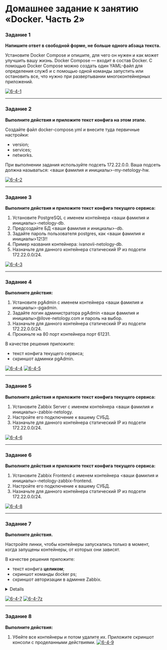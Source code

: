 # Домашнее задание к занятию «Docker. Часть 2»

### Задание 1

**Напишите ответ в свободной форме, не больше одного абзаца текста.**

Установите Docker Compose и опишите, для чего он нужен и как может улучшить вашу жизнь.
Docker Compose — входит в состав Docker. С помощью Docker Compose можно создать один YAML-файл для определения служб и с помощью одной команды запустить или остановить все, что нужно при развертывании многоконтейнерных приложений.

<a href="https://ibb.co/myx68vp"><img src="https://i.ibb.co/wQvMsJt/6-4-1.png" alt="6-4-1" border="0"></a>

---

### Задание 2 

**Выполните действия и приложите текст конфига на этом этапе.** 

Создайте файл docker-compose.yml и внесите туда первичные настройки: 

 * version;
 * services;
 * networks.

При выполнении задания используйте подсеть 172.22.0.0.
Ваша подсеть должна называться: <ваши фамилия и инициалы>-my-netology-hw.

<a href="https://ibb.co/bWTS223"><img src="https://i.ibb.co/X21h334/6-4-2.png" alt="6-4-2" border="0"></a>

---

### Задание 3 

**Выполните действия и приложите текст конфига текущего сервиса:** 

1. Установите PostgreSQL с именем контейнера <ваши фамилия и инициалы>-netology-db. 
2. Предсоздайте БД <ваши фамилия и инициалы>-db.
3. Задайте пароль пользователя postgres, как <ваши фамилия и инициалы>12!3!!
4. Пример названия контейнера: ivanovii-netology-db.
5. Назначьте для данного контейнера статический IP из подсети 172.22.0.0/24.

<a href="https://ibb.co/gw03Dt0"><img src="https://i.ibb.co/CvjznVj/6-4-3.png" alt="6-4-3" border="0"></a>

---

### Задание 4 

**Выполните действия:**

1. Установите pgAdmin с именем контейнера <ваши фамилия и инициалы>-pgadmin. 
2. Задайте логин администратора pgAdmin <ваши фамилия и инициалы>@ilove-netology.com и пароль на выбор.
3. Назначьте для данного контейнера статический IP из подсети 172.22.0.0/24.
4. Прокиньте на 80 порт контейнера порт 61231.

В качестве решения приложите:

* текст конфига текущего сервиса;
* скриншот админки pgAdmin.

<a href="https://ibb.co/TBKbkwH"><img src="https://i.ibb.co/MD8GsgR/6-4-4.png" alt="6-4-4" border="0"></a>
<a href="https://ibb.co/61gxGxS"><img src="https://i.ibb.co/ZYWPvPr/6-4-5.png" alt="6-4-5" border="0"></a>

---

### Задание 5 

**Выполните действия и приложите текст конфига текущего сервиса:** 

1. Установите Zabbix Server с именем контейнера <ваши фамилия и инициалы>-zabbix-netology. 
2. Настройте его подключение к вашему СУБД.
3. Назначьте для данного контейнера статический IP из подсети 172.22.0.0/24.

<a href="https://ibb.co/WnrjqWK"><img src="https://i.ibb.co/fM3LBY0/6-4-6.png" alt="6-4-6" border="0"></a>

---

### Задание 6

**Выполните действия и приложите текст конфига текущего сервиса:** 

1. Установите Zabbix Frontend с именем контейнера <ваши фамилия и инициалы>-netology-zabbix-frontend. 
2. Настройте его подключение к вашему СУБД.
3. Назначьте для данного контейнера статический IP из подсети 172.22.0.0/24.

<a href="https://ibb.co/m8BVLcV"><img src="https://i.ibb.co/xHstp7t/6-4-8.png" alt="6-4-8" border="0"></a>

---

### Задание 7 

**Выполните действия.**

Настройте линки, чтобы контейнеры запускались только в момент, когда запущены контейнеры, от которых они зависят.

В качестве решения приложите:

* текст конфига **целиком**;
* скриншот команды docker ps;
* скриншот авторизации в админке Zabbix.
<details>  
version: '3'

services:
 ovchinnikovda-netology-db:
  image: postgres:latest #Образ, который будем использовать
  container_name: ovchinnikov-netology-db #Имя, которым будет называться контейнер
  ports: #Порты, которые пробрасываем с докер сервера внутрь контейнера
    - 5432:5432
  volumes: #Папка, которую пробросим с докер сервера внутрь контейнера
    - ./pg_data:/var/lib/postgresql/data/pgdata
  environment: #Переменные среды
    POSTGRES_PASSWORD: ovchinnikovda12!3!! #Задаем пароль от пользователя postgres
    POSTGRES_DB: ovchinnikovda_db #БД, которая будет создана
    PGDATA: /var/lib/postgresql/data/pgdata #Путь внутри контейнера, гдебудет папка pgdata
  networks:
    ovchinnikovda-my-netology-hw:
      ipv4_address: 172.22.0.2
  restart: always #Режим перезапуска контейнера. Контейнер всегда будет перезапускаться.


 pgadmin:
  image: dpage/pgadmin4
  container_name: ovchinnikovda-pgadmin
  environment:
    PGADMIN_DEFAULT_EMAIL: ovchinnikovda@ilove-netology.com
    PGADMIN_DEFAULT_PASSWORD: ovchinnikovda12!3!!
  ports:
    - 61231:80
  networks:
    ovchinnikovda-my-netology-hw:
      ipv4_address: 172.22.0.3
  restart: always


 zabbix-server:
  image: zabbix/zabbix-server-pgsql
  links:
    - ovchinnikovda-netology-db
  container_name: ovchinnikov-zabbix-db
  environment:
    DB_SERVER_HOST: '172.22.0.2'
    POSTGRES_USER: postgres
    POSTGRES_PASSWORD: ovchinnikovda12!3!!
  ports:
    - 10051:10051
  networks:
    ovchinnikovda-my-netology-hw:
      ipv4_address: 172.22.0.4
  restart: always


 zabbix_wgui:
  image: zabbix/zabbix-web-apache-pgsql
  links:
    - ovchinnikovda-netology-db
    - pgadmin
    - zabbix-server
  container_name: ovchinnikovda-netology-zabbix-frontend
  environment:
    DB_SERVER_HOST: '172.22.0.2'
    POSTGRES_USER: postgres
    POSTGRES_PASSWORD: ovchinnikovda12!3!!
    ZBX_SERVER_HOST: zabbix_wgui
    PHP_TZ: Europe/Moscow
  ports:
   - 80:8080
   - 443:8443
  networks:
    ovchinnikovda-my-netology-hw:
      ipv4_address: 172.22.0.5
  restart: always




networks:
 ovchinnikovda-my-netology-hw:
  driver: bridge
  ipam:
    config:
    - subnet: 172.22.0.0/24


</details>

<a href="https://ibb.co/d4DKTfF"><img src="https://i.ibb.co/VYTB1LR/6-4-7.png" alt="6-4-7" border="0"></a>
<a href="https://ibb.co/0X45Mqr"><img src="https://i.ibb.co/thjRsBD/6-4-7z.png" alt="6-4-7z" border="0"></a>

---

### Задание 8 

**Выполните действия:** 

1. Убейте все контейнеры и потом удалите их.
Приложите скриншот консоли с проделанными действиями.
<a href="https://ibb.co/sHkBMvq"><img src="https://i.ibb.co/k1kdWgX/6-4-9.png" alt="6-4-9" border="0"></a>
